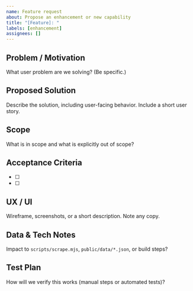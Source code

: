 ```yaml
---
name: Feature request
about: Propose an enhancement or new capability
title: "[Feature]: "
labels: [enhancement]
assignees: []
---
```


## Problem / Motivation
What user problem are we solving? (Be specific.)

## Proposed Solution
Describe the solution, including user-facing behavior. Include a short user story.

## Scope
What is in scope and what is explicitly out of scope?

## Acceptance Criteria
- [ ] 
- [ ] 

## UX / UI
Wireframe, screenshots, or a short description. Note any copy.

## Data & Tech Notes
Impact to `scripts/scrape.mjs`, `public/data/*.json`, or build steps?

## Test Plan
How will we verify this works (manual steps or automated tests)?

